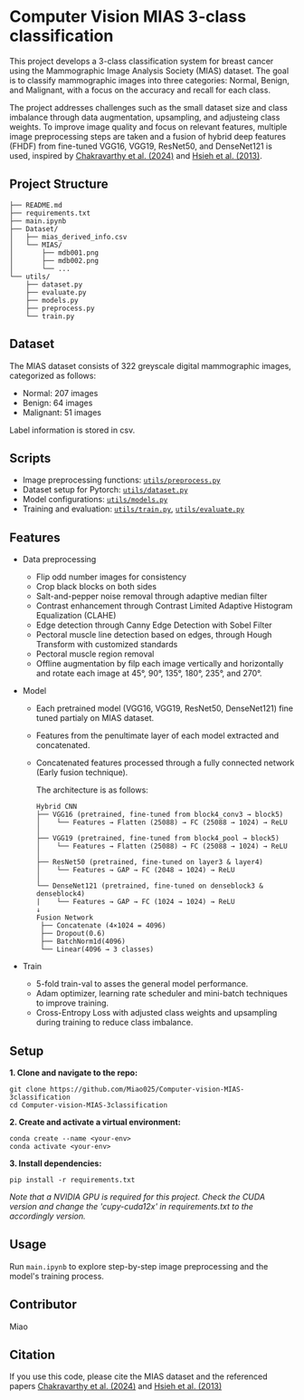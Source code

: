# Computer Vision MIAS 3-class classification 

This project develops a 3-class classification system for breast cancer using the Mammographic Image Analysis Society (MIAS) dataset. The goal is to classify mammographic images into three categories: Normal, Benign, and Malignant, with a focus on the accuracy and recall for each class.

The project addresses challenges such as the small dataset size and class imbalance through data augmentation, upsampling, and adjusteing class weights. To improve image quality and focus on relevant features, multiple image preprocessing steps are taken and a fusion of hybrid deep features (FHDF) from fine-tuned VGG16, VGG19, ResNet50, and DenseNet121 is used, inspired by [Chakravarthy et al. (2024)](https://link.springer.com/article/10.1007/s44196-024-00593-7) and [Hsieh et al. (2013)](https://www.sciencedirect.com/science/article/abs/pii/S0952197612002813).

## Project Structure

```
├── README.md
├── requirements.txt
├── main.ipynb
├── Dataset/
│   ├── mias_derived_info.csv
│   └── MIAS/
│       ├── mdb001.png
│       ├── mdb002.png
│       └── ...
└── utils/
    ├── dataset.py
    ├── evaluate.py
    ├── models.py
    ├── preprocess.py
    └── train.py
```

## Dataset
The MIAS dataset consists of 322 greyscale digital mammographic images, categorized as follows:
- Normal: 207 images
- Benign: 64 images
- Malignant: 51 images

Label information is stored in csv.

## Scripts
- Image preprocessing functions: [`utils/preprocess.py`](utils/preprocess.py)
- Dataset setup for Pytorch: [`utils/dataset.py`](utils/dataset.py)
- Model configurations: [`utils/models.py`](utils/models.py)
- Training and evaluation: [`utils/train.py`](utils/train.py), [`utils/evaluate.py`](utils/evaluate.py)

## Features
- Data preprocessing
  - Flip odd number images for consistency
  - Crop black blocks on both sides
  - Salt-and-pepper noise removal through adaptive median filter
  - Contrast enhancement through Contrast Limited Adaptive Histogram Equalization (CLAHE)
  - Edge detection through Canny Edge Detection with Sobel Filter
  - Pectoral muscle line detection based on edges, through Hough Transform with customized standards
  - Pectoral muscle region removal
  - Offline augmentation by filp each image vertically and horizontally and rotate each image at 45°, 90°, 135°, 180°, 235°, and 270°.
  
- Model
  - Each pretrained model (VGG16, VGG19, ResNet50, DenseNet121) fine tuned partialy on MIAS dataset.
  - Features from the penultimate layer of each model extracted and concatenated.
  - Concatenated features processed through a fully connected network (Early fusion technique).

    The architecture is as follows:
    ```
    Hybrid CNN
    ├── VGG16 (pretrained, fine-tuned from block4_conv3 → block5)
    │    └── Features → Flatten (25088) → FC (25088 → 1024) → ReLU
    │
    ├── VGG19 (pretrained, fine-tuned from block4_pool → block5)
    │    └── Features → Flatten (25088) → FC (25088 → 1024) → ReLU
    │
    ├── ResNet50 (pretrained, fine-tuned on layer3 & layer4)
    │    └── Features → GAP → FC (2048 → 1024) → ReLU
    │
    └── DenseNet121 (pretrained, fine-tuned on denseblock3 & denseblock4)
    |    └── Features → GAP → FC (1024 → 1024) → ReLU
    ↓
    Fusion Network
     ├── Concatenate (4×1024 = 4096)
     ├── Dropout(0.6)
     ├── BatchNorm1d(4096)
     └── Linear(4096 → 3 classes)
    ```

- Train
  - 5-fold train-val to asses the general model performance.
  - Adam optimizer, learning rate scheduler and mini-batch techniques to improve training.
  - Cross-Entropy Loss with adjusted class weights and upsampling during training to reduce class imbalance.

## Setup
**1. Clone and navigate to the repo:**
```cli
git clone https://github.com/Miao025/Computer-vision-MIAS-3classification
cd Computer-vision-MIAS-3classification
```

**2. Create and activate a virtual environment:**
```
conda create --name <your-env>
conda activate <your-env>
```

**3. Install dependencies:**
```
pip install -r requirements.txt
```
*Note that a NVIDIA GPU  is required for this project. Check the CUDA version and change the 'cupy-cuda12x' in requirements.txt to the accordingly version.*

## Usage

Run `main.ipynb` to explore step-by-step image preprocessing and the model's training process.

## Contributor
Miao

## Citation

If you use this code, please cite the MIAS dataset and the referenced papers [Chakravarthy et al. (2024)](https://link.springer.com/article/10.1007/s44196-024-00593-7) and [Hsieh et al. (2013)](https://www.sciencedirect.com/science/article/abs/pii/S0952197612002813)
